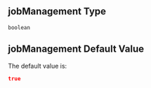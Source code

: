 ## jobManagement Type

`boolean`

## jobManagement Default Value

The default value is:

```json
true
```
